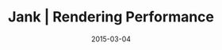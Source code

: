 ---
layout: resource
title:  "Jank | Rendering Performance"
date:   2015-03-04
categories: Rendering-Performance
body-class: no-sidebar
---